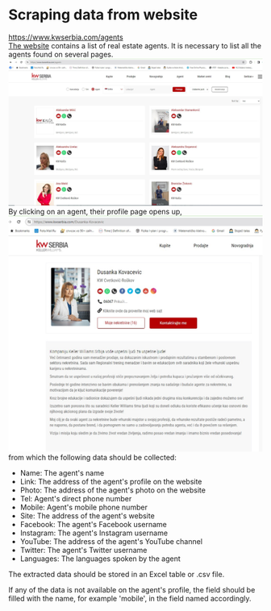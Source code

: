 
# Scraping data from website
https://www.kwserbia.com/agents  
[The website](https://www.kwserbia.com/agents) contains a list of real estate agents. 
It is necessary to list all the agents found on several pages.
![](/kw_agents/agents.jpg)
By clicking on an agent, their profile page opens up, ![](/kw_agents/agent_profile.jpg)  
from which the following data should be collected:
- Name: The agent's name
- Link: The address of the agent's profile on the website
- Photo: The address of the agent's photo on the website
- Tel: Agent's direct phone number
- Mobile: Agent's mobile phone number
- Site: The address of the agent's website
- Facebook: The agent's Facebook username
- Instagram: The agent's Instagram username
- YouTube: The address of the agent's YouTube channel
- Twitter: The agent's Twitter username
- Languages: The languages spoken by the agent

The extracted data should be stored in an Excel table or .csv file.

If any of the data is not available on the agent's profile, the field should be filled with the name, 
for example 'mobile', in the field named accordingly.

